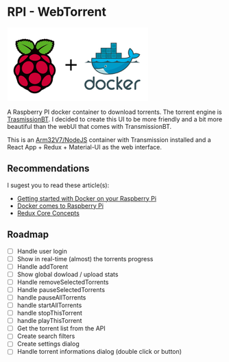 # RPI - WebTorrent

![Raspberry PI+ Docker](raspberry-pi-docker.png)

A Raspberry PI docker container to download torrents. The torrent engine is [TrasmissionBT](https://transmissionbt.com/). I decided to create this UI to be more friendly and a bit more beautiful than the webUI that comes with TransmissionBT.

This is an [Arm32V7/NodeJS](https://hub.docker.com/r/arm32v7/node/) container with Transmission installed and a React App + Redux + Material-UI as the web interface.

## Recommendations

I sugest you to read these article(s):
-  [Getting started with Docker on your Raspberry Pi](https://blog.hypriot.com/getting-started-with-docker-on-your-arm-device/?utm_source=rpi-webtorrent)
- [Docker comes to Raspberry Pi](https://www.raspberrypi.org/blog/docker-comes-to-raspberry-pi/?utm_source=rpi-webtorrent)
- [Redux Core Concepts](http://redux.js.org/docs/introduction/CoreConcepts.html)


## Roadmap

- [ ] Handle user login
- [ ] Show in real-time (almost) the torrents progress
- [ ] Handle addTorent
- [ ] Show global dowload / upload stats
- [ ] Handle removeSelectedTorrents
- [ ] Handle pauseSelectedTorrents
- [ ] handle pauseAllTorrents
- [ ] handle startAllTorrents
- [ ] handle stopThisTorrent
- [ ] handle playThisTorrent
- [ ] Get the torrent list from the API
- [ ] Create search filters
- [ ] Create settings dialog
- [ ] Handle torrent informations dialog (double click or button)
